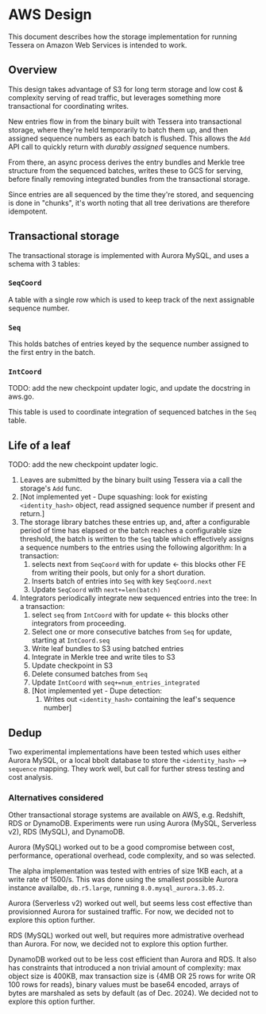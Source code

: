 # AWS Design

This document describes how the storage implementation for running Tessera on Amazon Web Services
is intended to work.

## Overview

This design takes advantage of S3 for long term storage and low cost & complexity serving of read traffic,
but leverages something more transactional for coordinating writes.

New entries flow in from the binary built with Tessera into transactional storage, where they're held
temporarily to batch them up, and then assigned sequence numbers as each batch is flushed.
This allows the `Add` API call to quickly return with *durably assigned* sequence numbers.

From there, an async process derives the entry bundles and Merkle tree structure from the sequenced batches,
writes these to GCS for serving, before finally removing integrated bundles from the transactional storage.

Since entries are all sequenced by the time they're stored, and sequencing is done in "chunks", it's worth
noting that all tree derivations are therefore idempotent.

## Transactional storage

The transactional storage is implemented with Aurora MySQL, and uses a schema with 3 tables:

### `SeqCoord`
A table with a single row which is used to keep track of the next assignable sequence number.

### `Seq`
This holds batches of entries keyed by the sequence number assigned to the first entry in the batch.

### `IntCoord`
TODO: add the new checkpoint updater logic, and update the docstring in aws.go.

This table is used to coordinate integration of sequenced batches in the `Seq` table.

## Life of a leaf

TODO: add the new checkpoint updater logic.

1. Leaves are submitted by the binary built using Tessera via a call the storage's `Add` func.
2. [Not implemented yet - Dupe squashing: look for existing `<identity_hash>` object, read assigned sequence number if present and return.]
3. The storage library batches these entries up, and, after a configurable period of time has elapsed
   or the batch reaches a configurable size threshold, the batch is written to the `Seq` table which effectively
   assigns a sequence numbers to the entries using the following algorithm:
   In a transaction:
   1. selects next from `SeqCoord` with for update ← this blocks other FE from writing their pools, but only for a short duration.
   2. Inserts batch of entries into `Seq` with key `SeqCoord.next`
   3. Update `SeqCoord` with `next+=len(batch)`
4. Integrators periodically integrate new sequenced entries into the tree:
   In a transaction:
   1. select `seq` from `IntCoord` with for update ← this blocks other integrators from proceeding.
   2. Select one or more consecutive batches from `Seq` for update, starting at `IntCoord.seq`
   3. Write leaf bundles to S3 using batched entries
   4. Integrate in Merkle tree and write tiles to S3
   5. Update checkpoint in S3
   6. Delete consumed batches from `Seq`
   7. Update `IntCoord` with `seq+=num_entries_integrated`
   8. [Not implemented yet - Dupe detection:
      1. Writes out `<identity_hash>` containing the leaf's sequence number]

## Dedup

Two experimental implementations have been tested which uses either Aurora MySQL,
or a local bbolt database to store the `<identity_hash>` --> `sequence` mapping.
They work well, but call for further stress testing and cost analysis.

### Alternatives considered

Other transactional storage systems are available on AWS, e.g. Redshift, RDS or
DynamoDB. Experiments were run using Aurora (MySQL, Serverless v2), RDS (MySQL),
and DynamoDB.

Aurora (MySQL) worked out to be a good compromise between cost, performance,
operational overhead, code complexity, and so was selected.

The alpha implementation was tested with entries of size 1KB each, at a write
rate of 1500/s. This was done using the smallest possible Aurora instance
availalbe, `db.r5.large`, running `8.0.mysql_aurora.3.05.2`.

Aurora (Serverless v2) worked out well, but seems less cost effective than
provisionned Aurora for sustained traffic. For now, we decided not to explore this option further.

RDS (MySQL) worked out well, but requires more admistrative overhead than
Aurora. For now, we decided not to explore this option further. 

DynamoDB worked out to be less cost efficient than Aurora and RDS. It also has
constraints that introduced a non trivial amount of complexity: max object size
is 400KB,  max transaction size is {4MB OR 25 rows for write OR 100 rows for
reads}, binary values must be base64 encoded, arrays of bytes are marshaled as
sets by default (as of Dec. 2024). We decided not to explore this option further.
